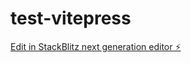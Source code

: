 # test-vitepress

[Edit in StackBlitz next generation editor ⚡️](https://stackblitz.com/~/github.com/admin8756/test-vitepress)